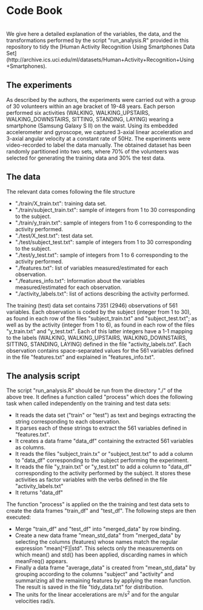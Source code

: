 # Code Book

<br>
We give here a detailed explanation of the variables, the data, and the transformations performed by the script "run_analysis.R" provided in this repository to tidy the [Human Activity Recognition Using Smartphones Data Set](http://archive.ics.uci.edu/ml/datasets/Human+Activity+Recognition+Using+Smartphones).  

## The experiments
As described by the authors, the experiments were carried out with a group of 30 volunteers within an age bracket of 19-48 years. Each person performed six activities (WALKING, WALKING_UPSTAIRS, WALKING_DOWNSTAIRS, SITTING, STANDING, LAYING) wearing a smartphone (Samsung Galaxy S II) on the waist. Using its embedded accelerometer and gyroscope, we captured 3-axial linear acceleration and 3-axial angular velocity at a constant rate of 50Hz. The experiments were video-recorded to label the data manually. The obtained dataset has been randomly partitioned into two sets, where 70% of the volunteers was selected for generating the training data and 30% the test data. 

## The data
The relevant data comes following the file structure

- "./train/X_train.txt": training data set. 
- "./train/subject_train.txt": sample of integers from 1 to 30 corresponding to the subject.
- "./train/y_train.txt": sample of integers from 1 to 6 corresponding to the activity performed.
- "./test/X_test.txt": test data set.
- "./test/subject_test.txt": sample of integers from 1 to 30 corresponding to the subject.
- "./test/y_test.txt": sample of integers from 1 to 6 corresponding to the activity performed.
- "./features.txt": list of variables measured/estimated for each observation.
- "./features_info.txt": Information about the variables measured/estimated for each observation.
- "./activity_labels.txt": list of actions describing the activity performed.

The training (test) data set contains 7351 (2946) observations of 561 variables. Each observation is coded by the subject (integer from 1 to 30), as found in each row of the files "subject_train.txt" and "subject_test.txt"; as well as by the activity (integer from 1 to 6), as found in each row of the files "y_train.txt" and "y_test.txt". Each of this latter integers have a 1-1 mapping to the labels (WALKING, WALKING_UPSTAIRS, WALKING_DOWNSTAIRS, SITTING, STANDING, LAYING) defined in the file "activity_labels.txt". Each observation contains space-separated values for the 561 variables defined in the file "features.txt" and explained in "features_info.txt".

## The analysis script

The script "run_analysis.R" should be run from the directory "./" of the above tree. It defines a function called "process" which does the following task when called independently on the training and test data sets:

- It reads the data set ("train" or "test") as text and begings extracting the string corresponding to each observation.
- It parses each of these strings to extract the 561 variables defined in "features.txt".
- It creates a data frame "data_df" containing the extracted 561 variables as columns.
- It reads the files "subject_train.tx" or "subject_test.txt" to add a column to "data_df" corresponding to the subject performing the experiment.
- It reads the file "y_train.txt" or "y_test.txt" to add a column to "data_df" corresponding to the activity performed by the subject. It stores these activities as factor variables with the verbs defined in the file "activity_labels.txt"
- It returns "data_df"

The function "process" is applied on the the training and test data sets to create the data frames 
"train_df" and "test_df". The following steps are then executed:

- Merge "train_df" and "test_df" into "merged_data" by row binding.
- Create a new data frame "mean_std_data" from "merged_data" by selecting the columns (features) whose names match the regular expression "mean[^F]|std". This selects only the measurements on which mean() and std() has been applied, discarding names in which meanFreq() appears.
- Finally a data frame "average_data" is created from "mean_std_data" by grouping according to the columns "subject" and "activity" and summarizing all the remaining features by applying the mean function. The result is saved in the file "tidy_data.txt" for distribution.
- The units for the linear accelerations are m/s<sup>2</sup> and for the angular velocities rad/s.

